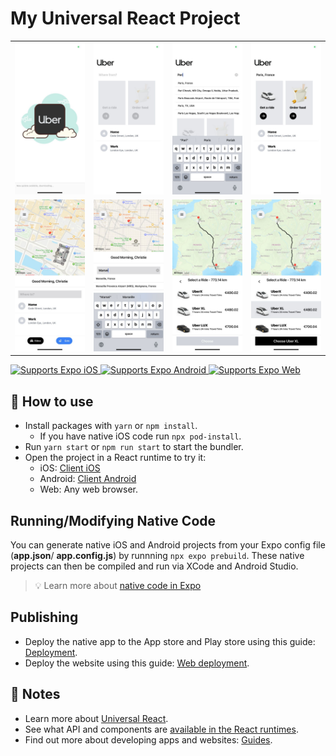 # My Universal React Project

<table>
  <tr>
    <td align="center">
      <img src="covers/cover1.jpg?raw=true" alt="Template Screenshot" width="200">
    </td>
    <td align="center">
      <img src="covers/cover2.jpg?raw=true" alt="Template Screenshot" width="200">
    </td>
    <td align="center">
      <img src="covers/cover3.jpg?raw=true" alt="Template Screenshot" width="200">
    </td>
    <td align="center">
      <img src="covers/cover4.jpg?raw=true" alt="Template Screenshot" width="200">
    </td>
  </tr>
  <tr>
    <td align="center">
      <img src="covers/cover5.jpg?raw=true" alt="Template Screenshot" width="200">
    </td>
    <td align="center">
      <img src="covers/cover6.jpg?raw=true" alt="Template Screenshot" width="200">
    </td>
    <td align="center">
      <img src="covers/cover7.jpg?raw=true" alt="Template Screenshot" width="200">
    </td>
    <td align="center">
      <img src="covers/cover8.jpg?raw=true" alt="Template Screenshot" width="200">
    </td>
  </tr>
</table>

<p>
  <!-- iOS -->
  <a href="https://itunes.apple.com/app/apple-store/id982107779">
    <img alt="Supports Expo iOS" longdesc="Supports Expo iOS" src="https://img.shields.io/badge/iOS-4630EB.svg?style=flat-square&logo=APPLE&labelColor=999999&logoColor=fff" />
  </a>
  <!-- Android -->
  <a href="https://play.google.com/store/apps/details?id=host.exp.exponent&referrer=blankexample">
    <img alt="Supports Expo Android" longdesc="Supports Expo Android" src="https://img.shields.io/badge/Android-4630EB.svg?style=flat-square&logo=ANDROID&labelColor=A4C639&logoColor=fff" />
  </a>
  <!-- Web -->
  <a href="https://docs.expo.dev/workflow/web/">
    <img alt="Supports Expo Web" longdesc="Supports Expo Web" src="https://img.shields.io/badge/web-4630EB.svg?style=flat-square&logo=GOOGLE-CHROME&labelColor=4285F4&logoColor=fff" />
  </a>
</p>

## 🚀 How to use

- Install packages with `yarn` or `npm install`.
  - If you have native iOS code run `npx pod-install`.
- Run `yarn start` or `npm run start` to start the bundler.
- Open the project in a React runtime to try it:
  - iOS: [Client iOS](https://itunes.apple.com/app/apple-store/id982107779)
  - Android: [Client Android](https://play.google.com/store/apps/details?id=host.exp.exponent&referrer=blankexample)
  - Web: Any web browser.

## Running/Modifying Native Code

You can generate native iOS and Android projects from your Expo config file (**app.json**/ **app.config.js**) by runnning `npx expo prebuild`. These native projects can then be compiled and run via XCode and Android Studio.

> 💡 Learn more about [native code in Expo](https://docs.expo.dev/workflow/customizing/)

## Publishing

- Deploy the native app to the App store and Play store using this guide: [Deployment](https://docs.expo.dev/distribution/app-stores/).
- Deploy the website using this guide: [Web deployment](https://docs.expo.dev/distribution/publishing-websites/).

## 📝 Notes

- Learn more about [Universal React](https://docs.expo.dev/).
- See what API and components are [available in the React runtimes](https://docs.expo.dev/versions/latest/).
- Find out more about developing apps and websites: [Guides](https://docs.expo.dev/guides/).
